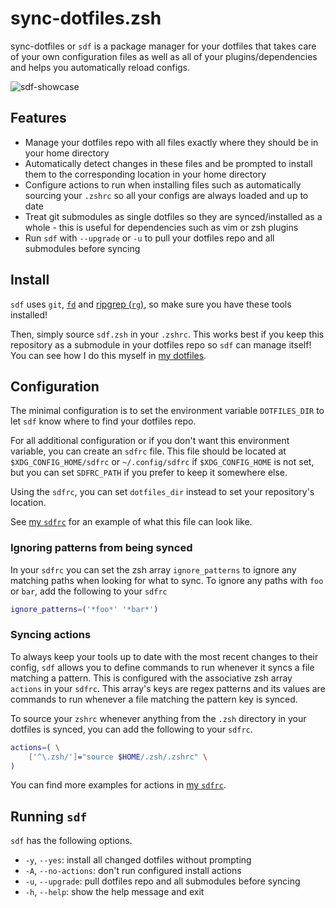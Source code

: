 # sync-dotfiles.zsh

sync-dotfiles or `sdf` is a package manager for your dotfiles that takes care of
your own configuration files as well as all of your plugins/dependencies and
helps you automatically reload configs.

![`sdf`-showcase](../assets/sdf-showcase.gif)

## Features

- Manage your dotfiles repo with all files exactly where they should be in your
  home directory
- Automatically detect changes in these files and be prompted to install them to
  the corresponding location in your home directory
- Configure actions to run when installing files such as automatically sourcing
  your `.zshrc` so all your configs are always loaded and up to date
- Treat git submodules as single dotfiles so they are synced/installed as a
  whole - this is useful for dependencies such as vim or zsh plugins
- Run `sdf` with `--upgrade` or `-u` to pull your dotfiles repo and all
  submodules before syncing

## Install

`sdf` uses `git`, [`fd`](https://github.com/sharkdp/fd) and [ripgrep
(`rg`)](https://github.com/BurntSushi/ripgrep), so make sure you have these
tools installed!

Then, simply source `sdf.zsh` in your `.zshrc`. This works best if you keep this
repository as a submodule in your dotfiles repo so `sdf` can manage itself! You
can see how I do this myself in [my
dotfiles](https://github.com/jannis-baum/dotfiles/blob/main/.zsh/.zshrc).

## Configuration

The minimal configuration is to set the environment variable `DOTFILES_DIR` to
let `sdf` know where to find your dotfiles repo.

For all additional configuration or if you don't want this environment variable,
you can create an `sdfrc` file. This file should be located at
`$XDG_CONFIG_HOME/sdfrc` or `~/.config/sdfrc` if `$XDG_CONFIG_HOME` is not set,
but you can set `SDFRC_PATH` if you prefer to keep it somewhere else.

Using the `sdfrc`, you can set `dotfiles_dir` instead to set your repository's
location.

See [my
`sdfrc`](https://github.com/jannis-baum/dotfiles/blob/main/.config/sdfrc) for an
example of what this file can look like.

### Ignoring patterns from being synced

In your `sdfrc` you can set the zsh array `ignore_patterns` to ignore any
matching paths when looking for what to sync. To ignore any paths with `foo` or
`bar`, add the following to your `sdfrc`

```zsh
ignore_patterns=('*foo*' '*bar*')
```

### Syncing actions

To always keep your tools up to date with the most recent changes to their
config, `sdf` allows you to define commands to run whenever it syncs a file
matching a pattern. This is configured with the associative zsh array
`actions` in your `sdfrc`. This array's keys are regex patterns and its values
are commands to run whenever a file matching the pattern key is synced.

To source your `zshrc` whenever anything from the `.zsh` directory in your
dotfiles is synced, you can add the following to your `sdfrc`.

```zsh
actions=( \
    ['^\.zsh/']="source $HOME/.zsh/.zshrc" \
)
```

You can find more examples for actions in [my
`sdfrc`](https://github.com/jannis-baum/dotfiles/blob/main/.config/sdfrc).

## Running `sdf`

`sdf` has the following options.

- `-y`, `--yes`: install all changed dotfiles without prompting
- `-A`, `--no-actions`: don't run configured install actions
- `-u`, `--upgrade`: pull dotfiles repo and all submodules before syncing
- `-h`, `--help`: show the help message and exit
